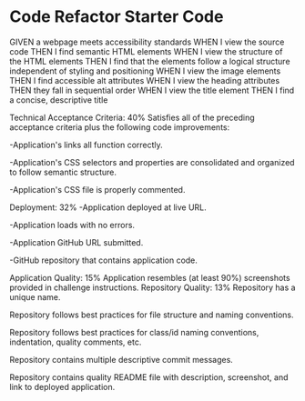 # Code Refactor Starter Code


GIVEN a webpage meets accessibility standards
WHEN I view the source code
THEN I find semantic HTML elements
WHEN I view the structure of the HTML elements
THEN I find that the elements follow a logical structure independent of styling and positioning
WHEN I view the image elements
THEN I find accessible alt attributes
WHEN I view the heading attributes
THEN they fall in sequential order
WHEN I view the title element
THEN I find a concise, descriptive title


Technical Acceptance Criteria: 40%
Satisfies all of the preceding acceptance criteria plus the following code improvements:

-Application's links all function correctly.

-Application's CSS selectors and properties are consolidated and organized to follow semantic structure.

-Application's CSS file is properly commented.

Deployment: 32%
-Application deployed at live URL.

-Application loads with no errors.

-Application GitHub URL submitted.

-GitHub repository that contains application code.

Application Quality: 15%
Application resembles (at least 90%) screenshots provided in challenge instructions.
Repository Quality: 13%
Repository has a unique name.

Repository follows best practices for file structure and naming conventions.

Repository follows best practices for class/id naming conventions, indentation, quality comments, etc.

Repository contains multiple descriptive commit messages.

Repository contains quality README file with description, screenshot, and link to deployed application.

